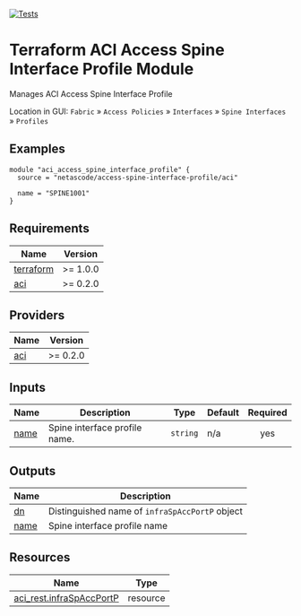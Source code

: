 <!-- BEGIN_TF_DOCS -->
[![Tests](https://github.com/netascode/terraform-aci-access-spine-interface-profile/actions/workflows/test.yml/badge.svg)](https://github.com/netascode/terraform-aci-access-spine-interface-profile/actions/workflows/test.yml)

# Terraform ACI Access Spine Interface Profile Module

Manages ACI Access Spine Interface Profile

Location in GUI:
`Fabric` » `Access Policies` » `Interfaces` » `Spine Interfaces` » `Profiles`

## Examples

```hcl
module "aci_access_spine_interface_profile" {
  source = "netascode/access-spine-interface-profile/aci"

  name = "SPINE1001"
}

```

## Requirements

| Name | Version |
|------|---------|
| <a name="requirement_terraform"></a> [terraform](#requirement\_terraform) | >= 1.0.0 |
| <a name="requirement_aci"></a> [aci](#requirement\_aci) | >= 0.2.0 |

## Providers

| Name | Version |
|------|---------|
| <a name="provider_aci"></a> [aci](#provider\_aci) | >= 0.2.0 |

## Inputs

| Name | Description | Type | Default | Required |
|------|-------------|------|---------|:--------:|
| <a name="input_name"></a> [name](#input\_name) | Spine interface profile name. | `string` | n/a | yes |

## Outputs

| Name | Description |
|------|-------------|
| <a name="output_dn"></a> [dn](#output\_dn) | Distinguished name of `infraSpAccPortP` object |
| <a name="output_name"></a> [name](#output\_name) | Spine interface profile name |

## Resources

| Name | Type |
|------|------|
| [aci_rest.infraSpAccPortP](https://registry.terraform.io/providers/netascode/aci/latest/docs/resources/rest) | resource |
<!-- END_TF_DOCS -->